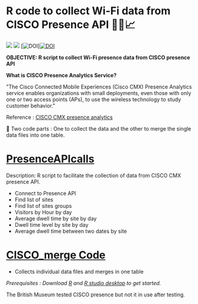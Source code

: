 # R code to collect Wi-Fi data from CISCO Presence API  :iphone::wrench::chart_with_upwards_trend:

![](https://img.shields.io/badge/repo-RCiscoPresenceAPI-red.svg) ![](https://img.shields.io/badge/code-R-blue.svg) [![DOI](https://zenodo.org/badge/22881/BritishMuseum/RSearchWordCloud.svg)][![DOI](https://zenodo.org/badge/71580641.svg)](https://zenodo.org/badge/latestdoi/71580641)

**OBJECTIVE: R script to collect Wi-Fi presence data from CISCO presence API**

__What is CISCO Presence Analytics Service?__

"The Cisco Connected Mobile Experiences (Cisco CMX) Presence Analytics service enables organizations with small deployments, even those with only one or two access points (APs), to use the wireless technology to study customer behavior."

Reference : [CISCO CMX presence analytics](http://www.cisco.com/c/en/us/td/docs/wireless/mse/10-2/cmx_config/b_cg_cmx102/the_cisco_cmx_presence_analytics_service.html)

:wrench: Two code parts : One to collect the data and the other to merge the single data files into one table. 

# [PresenceAPIcalls](https://github.com/BritishMuseum/RCiscoPresenceAPI/blob/master/PresenceAPIcalls.R)
Description: R script to facilitate the collection of data from CISCO CMX presence API.  
* Connect to Presence API
* Find list of sites
* Find list of sites groups
* Visitors by Hour by day
* Average dwell time by site by day
* Dwell time level by site by day
* Average dwell time between two dates by site

# [CISCO_merge Code](https://github.com/BritishMuseum/RCiscoPresenceAPI/blob/master/CISCO_merge.R)
* Collects individual data files and merges in one table

*Prerequisites : Download [R](https://www.r-project.org/) and [R studio desktop](https://www.rstudio.com/products/rstudio/download/) to get started.*

The British Museum tested CISCO presence but not it in use after testing.
